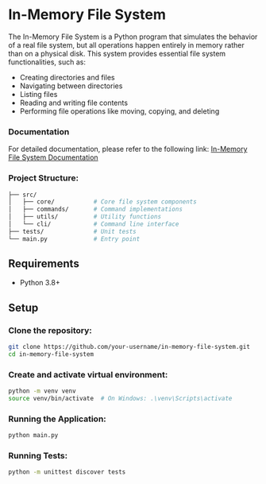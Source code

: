 # In-Memory File System

The In-Memory File System is a Python program that simulates the behavior of a real file system, but all operations happen entirely in memory rather than on a physical disk. This system provides essential file system functionalities, such as:

- Creating directories and files
- Navigating between directories
- Listing files
- Reading and writing file contents
- Performing file operations like moving, copying, and deleting

### Documentation

For detailed documentation, please refer to the following link:
[In-Memory File System Documentation](https://docs.google.com/document/d/18mTw-96WIyoxFCPuLEvCF2Ug_9saY-JDS4HFDe5veBw/edit?usp=sharing)

### Project Structure:
```bash
├── src/
│   ├── core/           # Core file system components
│   ├── commands/       # Command implementations
│   ├── utils/          # Utility functions
│   └── cli/            # Command line interface
├── tests/              # Unit tests
└── main.py             # Entry point
```

## Requirements
- Python 3.8+

## Setup

### Clone the repository:
```bash
git clone https://github.com/your-username/in-memory-file-system.git
cd in-memory-file-system
```

### Create and activate virtual environment:
```bash
python -m venv venv
source venv/bin/activate  # On Windows: .\venv\Scripts\activate
```

### Running the Application:
```bash
python main.py
```

### Running Tests:
```bash
python -m unittest discover tests
```
